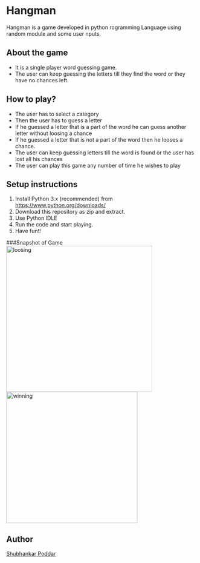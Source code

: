 # Hangman
Hangman is a game developed in python rogramming Language using random module and some user nputs.

## About the game
* It is a single player word guessing game.
* The user can keep guessing the letters till they find the word or they have no chances left.

## How to play? 
* The user has to select a category 
* Then the user has to guess a letter
* If he guessed a letter that is a part of the word he can guess another letter without loosing a chance
* If he guessed a letter that is not a part of the word then he looses a chance.
* The user can keep guessing letters till the word is found or the user has lost all his chances
* The user can play this game any number of time he wishes to play

## Setup instructions
1. Install Python 3.x (recommended) from https://www.python.org/downloads/
2. Download this repository as zip and extract.
3. Use Python IDLE
4. Run the code and start playing.
5. Have fun!!

###Snapshot of Game 
<img width="386" alt="loosing" src="https://user-images.githubusercontent.com/65807708/121860981-06629d00-cd17-11eb-9536-a9cb122406e6.PNG">
<img width="347" alt="winning" src="https://user-images.githubusercontent.com/65807708/121861009-0c587e00-cd17-11eb-80b2-5d39b93c57b7.PNG">




## Author
[Shubhankar Poddar](https://github.com/codeaholic-shub)
